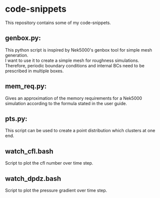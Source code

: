 # code-snippets
This repository contains some of my code-snippets.

## genbox.py:
This python script is inspired by Nek5000's genbox tool for simple mesh generation.  
I want to use it to create a simple mesh for roughness simulations. Therefore, periodic boundary conditions and internal BCs need to be prescribed in multiple boxes.

## mem_req.py:
Gives an approximation of the memory requirements for a Nek5000 simulation according to the formula stated in the user guide.

## pts.py:
This script can be used to create a point distribution which clusters at one end.

## watch_cfl.bash
Script to plot the cfl number over time step.

## watch_dpdz.bash
Script to plot the pressure gradient over time step.
